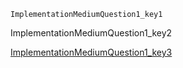```ngMeta
ImplementationMediumQuestion1_key1
```
ImplementationMediumQuestion1_key2

[ImplementationMediumQuestion1_key3](https://www.hackerrank.com/domains/algorithms?filters%5Bstatus%5D%5B%5D=unsolved&filters%5Bsubdomains%5D%5B%5D=implementation&badge_type=problem-solving)
